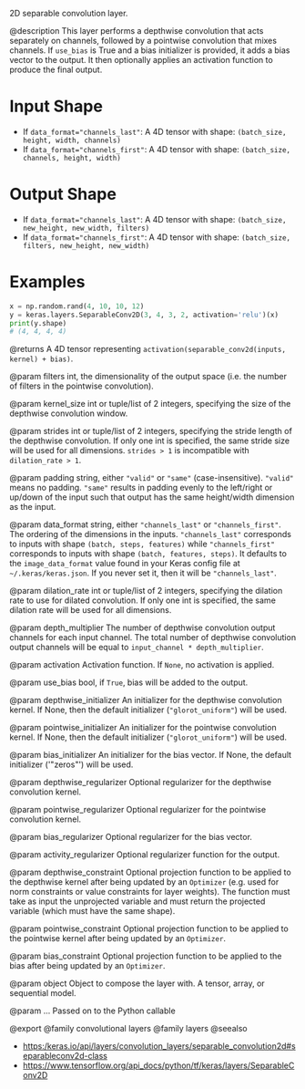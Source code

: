 2D separable convolution layer.

@description
This layer performs a depthwise convolution that acts separately on
channels, followed by a pointwise convolution that mixes channels.
If `use_bias` is True and a bias initializer is provided,
it adds a bias vector to the output. It then optionally applies an
activation function to produce the final output.

# Input Shape
- If `data_format="channels_last"`:
    A 4D tensor with shape: `(batch_size, height, width, channels)`
- If `data_format="channels_first"`:
    A 4D tensor with shape: `(batch_size, channels, height, width)`

# Output Shape
- If `data_format="channels_last"`:
    A 4D tensor with shape: `(batch_size, new_height, new_width, filters)`
- If `data_format="channels_first"`:
    A 4D tensor with shape: `(batch_size, filters, new_height, new_width)`

# Examples
```python
x = np.random.rand(4, 10, 10, 12)
y = keras.layers.SeparableConv2D(3, 4, 3, 2, activation='relu')(x)
print(y.shape)
# (4, 4, 4, 4)
```

@returns
A 4D tensor representing
`activation(separable_conv2d(inputs, kernel) + bias)`.

@param filters
int, the dimensionality of the output space (i.e. the number
of filters in the pointwise convolution).

@param kernel_size
int or tuple/list of 2 integers, specifying the size of the
depthwise convolution window.

@param strides
int or tuple/list of 2 integers, specifying the stride length
of the depthwise convolution. If only one int is specified, the same
stride size will be used for all dimensions. `strides > 1` is
incompatible with `dilation_rate > 1`.

@param padding
string, either `"valid"` or `"same"` (case-insensitive).
`"valid"` means no padding. `"same"` results in padding evenly to
the left/right or up/down of the input such that output has the same
height/width dimension as the input.

@param data_format
string, either `"channels_last"` or `"channels_first"`.
The ordering of the dimensions in the inputs. `"channels_last"`
corresponds to inputs with shape `(batch, steps, features)`
while `"channels_first"` corresponds to inputs with shape
`(batch, features, steps)`. It defaults to the `image_data_format`
value found in your Keras config file at `~/.keras/keras.json`.
If you never set it, then it will be `"channels_last"`.

@param dilation_rate
int or tuple/list of 2 integers, specifying the dilation
rate to use for dilated convolution. If only one int is specified,
the same dilation rate will be used for all dimensions.

@param depth_multiplier
The number of depthwise convolution output channels
for each input channel. The total number of depthwise convolution
output channels will be equal to `input_channel * depth_multiplier`.

@param activation
Activation function. If `None`, no activation is applied.

@param use_bias
bool, if `True`, bias will be added to the output.

@param depthwise_initializer
An initializer for the depthwise convolution
kernel. If None, then the default initializer (`"glorot_uniform"`)
will be used.

@param pointwise_initializer
An initializer for the pointwise convolution
kernel. If None, then the default initializer (`"glorot_uniform"`)
will be used.

@param bias_initializer
An initializer for the bias vector. If None, the
default initializer ('"zeros"') will be used.

@param depthwise_regularizer
Optional regularizer for the depthwise
convolution kernel.

@param pointwise_regularizer
Optional regularizer for the pointwise
convolution kernel.

@param bias_regularizer
Optional regularizer for the bias vector.

@param activity_regularizer
Optional regularizer function for the output.

@param depthwise_constraint
Optional projection function to be applied to the
depthwise kernel after being updated by an `Optimizer` (e.g. used
for norm constraints or value constraints for layer weights). The
function must take as input the unprojected variable and must return
the projected variable (which must have the same shape).

@param pointwise_constraint
Optional projection function to be applied to the
pointwise kernel after being updated by an `Optimizer`.

@param bias_constraint
Optional projection function to be applied to the
bias after being updated by an `Optimizer`.

@param object
Object to compose the layer with. A tensor, array, or sequential model.

@param ...
Passed on to the Python callable

@export
@family convolutional layers
@family layers
@seealso
+ <https:/keras.io/api/layers/convolution_layers/separable_convolution2d#separableconv2d-class>
+ <https://www.tensorflow.org/api_docs/python/tf/keras/layers/SeparableConv2D>
